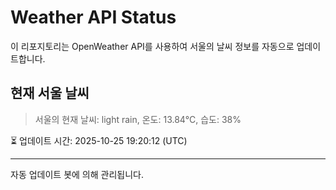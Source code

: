 
# Weather API Status

이 리포지토리는 OpenWeather API를 사용하여 서울의 날씨 정보를 자동으로 업데이트합니다.

## 현재 서울 날씨
> 서울의 현재 날씨: light rain, 온도: 13.84°C, 습도: 38%

⏳ 업데이트 시간: 2025-10-25 19:20:12 (UTC)

---
자동 업데이트 봇에 의해 관리됩니다.

